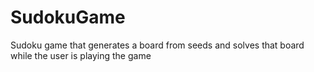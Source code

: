 # SudokuGame
Sudoku game that generates a board from seeds and solves that board while the user is playing the game
